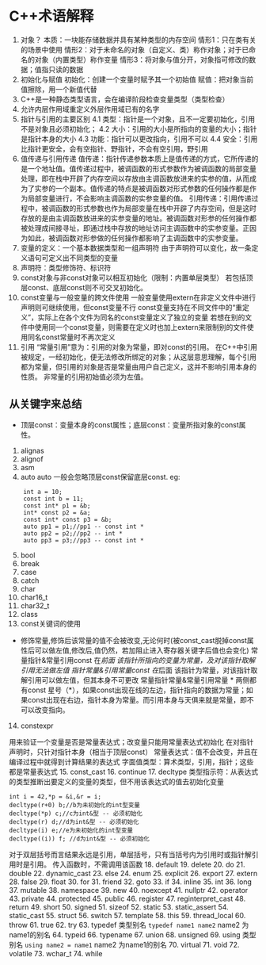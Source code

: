 # C++术语解释
1. 对象？
本质：一块能存储数据并具有某种类型的内存空间
情形1：只在类有关的场景中使用
情形2：对于未命名的对象（自定义、类）称作对象；对于已命名的对象（内置类型）称作变量
情形3：将对象与值分开，对象指可修改的数据；值指只读的数据
2. 初始化与赋值
初始化：创建一个变量时赋予其一个初始值
赋值：把对象当前值擦除，用一个新值代替
3. C++是一种静态类型语言，会在编译阶段检查变量类型（类型检查）
4. 允许内层作用域重定义外层作用域已有的名字
4. 指针与引用的主要区别
4.1 类型：指针是一个对象，且不一定要初始化，引用不是对象且必须初始化；
4.2 大小：引用的大小是所指向的变量的大小；指针是指针本身的大小
4.3 功能：指针可以更改指向，引用不可以
4.4 安全：引用比指针更安全，会有空指针、野指针，不会有空引用，野引用
5. 值传递与引用传递
值传递：指针传递参数本质上是值传递的方式，它所传递的是一个地址值。值传递过程中，被调函数的形式参数作为被调函数的局部变量处理，即在栈中开辟了内存空间以存放由主调函数放进来的实参的值，从而成为了实参的一个副本。值传递的特点是被调函数对形式参数的任何操作都是作为局部变量进行，不会影响主调函数的实参变量的值。
引用传递：引用传递过程中，被调函数的形式参数也作为局部变量在栈中开辟了内存空间，但是这时存放的是由主调函数放进来的实参变量的地址。被调函数对形参的任何操作都被处理成间接寻址，即通过栈中存放的地址访问主调函数中的实参变量。正因为如此，被调函数对形参做的任何操作都影响了主调函数中的实参变量。
6. 变量的定义：一个基本数据类型和一组声明符
由于声明符可以变化，故一条定义语句可定义出不同类型的变量
7. 声明符：类型修饰符、标识符
8. const对象与非const对象可以相互初始化（限制：内置单层类型）
若包括顶层const、底层const则不可交叉初始化。
9. const变量与一般变量的跨文件使用
一般变量使用extern在非定义文件中进行声明则可继续使用，但const变量不行
const变量支持在不同文件中的“重定义”，实际上在各个文件为同名的const变量定义了独立的变量
若想在别的文件中使用同一个const变量，则需要在定义时也加上extern来限制别的文件使用同名const常量时不再次定义
10. 引用
“常量引用”意为：引用的对象为常量，即对const的引用。
在C++中引用被规定，一经初始化，便无法修改所绑定的对象；从这层意思理解，每个引用都为常量，但引用的对象是否是常量由用户自己定义，这并不影响引用本身的性质。
非常量的引用初始值必须为左值。
## 从关键字来总结
- 顶层const：变量本身的const属性；底层const：变量所指对象的const属性。
1. alignas
2. alignof
3. asm
4. auto
auto 一般会忽略顶层const保留底层const.
eg:
```
	int a = 10;
	const int b = 11;
	const int* p1 = &b;
	int* const p2 = &a;
	const int* const p3 = &b;
	auto pp1 = p1;//pp1 -- const int *
	auto pp2 = p2;//pp2 -- int *
	auto pp3 = p3;//pp3 -- const int *
```
5. bool
6. break
7. case
8. catch
9. char
10. char16_t
11. char32_t
12. class
13. const关键词的使用
- 修饰常量,修饰后该常量的值不会被改变,无论何时(被const_cast脱掉const属性后可以做左值,修改后,值仍然，若加阻止进入寄存器关键字后值也会变化)
常量指针&常量引用const 在*前面 该指针所指向的变量为常量，及对该指针取解引用无法做左值
指针常量&引用常量const 在*后面 该指针为常量，对该指针取解引用可以做左值，但其本身不可更改
常量指针常量&常量引用常量 * 两侧都有const
星号（*），如果const出现在线的左边，指针指向的数据为常量；如果const出现在右边，指针本身为常量。而引用本身与天俱来就是常量，即不可以改变指向。
14. constexpr

用来验证一个变量是否是常量表达式；改变量只能用常量表达式初始化
在对指针声明时，只针对指针本身（相当于顶层const）
常量表达式：值不会改变，并且在编译过程中就得到计算结果的表达式
字面值类型：算术类型，引用，指针；这些都是常量表达式
15. const_cast
16. continue
17. decltype
类型指示符：从表达式的类型推断出要定义的变量的类型，但不用该表达式的值去初始化变量
```
int i = 42,*p = &i,&r = i;
decltype(r+0) b;//b为未初始化的int型变量
decltype(*p) c;//c为int&型 -- 必须初始化
decltype(r) d;//d为int&型 -- 必须初始化
decltype(i) e;//e为未初始化的int型变量
decltype((i)) f; //d为int&型 -- 必须初始化
```
对于双层括号而言结果永远是引用，单层括号，只有当括号内为引用时或指针解引用时是引用。
传入函数时，不需调用该函数
18. default
19. delete
20. do
21. double
22. dynamic_cast
23. else
24. enum
25. explicit
26. export
27. extern
28. false
29. float
30. for
31. friend
32. goto
33. if
34. inline
35. int 
36. long
37. mutable
38. namespace
39. new
40. noexcept
41. nullptr
42. operator
43. private
44. protected
45. public
46. register
47. reginterpret_cast
48. return
49. short
50. signed
51. sizeof
52. static
53. static_assert
54. static_cast 
55. struct
56. switch
57. template
58. this
59. thread_local
60. throw
61. true
62. try
63. typedef
类型别名
`typedef name1 name2`
name2 为name1的别名
64. typeid
66. typename
67. union
68. unsigned
69. using
类型别名
`using name2 = name1`
name2 为name1的别名
70. virtual
71. void
72. volatile
73. wchar_t
74. while

